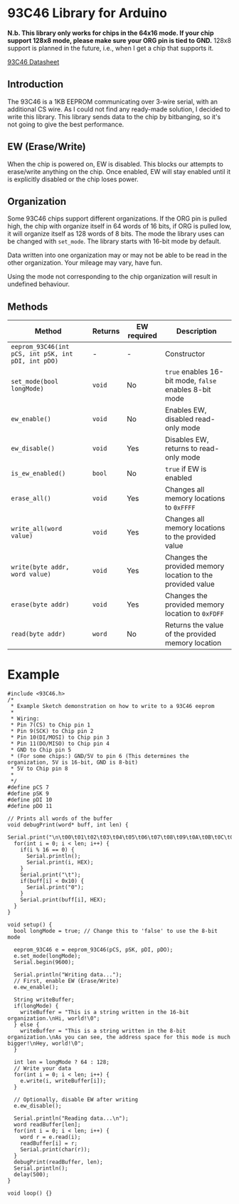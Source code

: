 # 93C46 Library for Arduino

 **N.b. This library only works for chips in the 64x16 mode. If your chip support 128x8 mode, please make sure your ORG pin is tied to GND.**
 128x8 support is planned in the future, i.e., when I get a chip that supports it.

[93C46 Datasheet](http://ww1.microchip.com/downloads/en/DeviceDoc/doc5140.pdf)

## Introduction

The 93C46 is a 1KB EEPROM communicating over 3-wire serial, with an additional CS wire. As I could not find any ready-made solution, I decided to write this library. This library sends data to the chip by bitbanging, so it's not going to give the best performance.

## EW (Erase/Write)

When the chip is powered on, EW is disabled. This blocks our attempts to erase/write anything on the chip. Once enabled, EW will stay enabled until it is explicitly disabled or the chip loses power.

## Organization

Some 93C46 chips support different organizations. If the ORG pin is pulled high, the chip with organize itself in 64 words of 16 bits, if ORG is pulled low, it will organize itself as 128 words of 8 bits. The mode the library uses can be changed with `set_mode`. The library starts with 16-bit mode by default.

Data written into one organization may or may not be able to be read in the other organization. Your mileage may vary, have fun.

Using the mode not corresponding to the chip organization will result in undefined behaviour.

## Methods

| Method | Returns | EW required | Description |
| ------ | ------ | ------ | ------ |
| `eeprom_93C46(int pCS, int pSK, int pDI, int pDO)` | - | - | Constructor |
| `set_mode(bool longMode)` | `void` | No | `true` enables 16-bit mode, `false` enables 8-bit mode |
| `ew_enable()` | `void` | No | Enables EW, disabled read-only mode |
| `ew_disable()` | `void` | Yes | Disables  EW, returns to read-only mode |
| `is_ew_enabled()` | `bool` | No | `true` if EW is enabled |
| `erase_all()` | `void` | Yes | Changes all memory locations to `0xFFFF` |
| `write_all(word value)` | `void` | Yes | Changes all memory locations to the provided value |
| `write(byte addr, word value)` | `void` | Yes | Changes the provided memory location to the provided value |
| `erase(byte addr)` | `void` | Yes | Changes the provided memory location to `0xFDFF`|
| `read(byte addr)` | `word` | No | Returns the value of the provided memory location|

# Example

```
#include <93C46.h>
/*
 * Example Sketch demonstration on how to write to a 93C46 eeprom
 * 
 * Wiring:
 * Pin 7(CS) to Chip pin 1
 * Pin 9(SCK) to Chip pin 2
 * Pin 10(DI/MOSI) to Chip pin 3
 * Pin 11(DO/MISO) to Chip pin 4
 * GND to Chip pin 5
 * (For some chips:) GND/5V to pin 6 (This determines the organization, 5V is 16-bit, GND is 8-bit)
 * 5V to Chip pin 8
 * 
 */
#define pCS 7
#define pSK 9
#define pDI 10
#define pDO 11

// Prints all words of the buffer
void debugPrint(word* buff, int len) {
  Serial.print("\n\t00\t01\t02\t03\t04\t05\t06\t07\t08\t09\t0A\t0B\t0C\t0D\t0E\t0F");
  for(int i = 0; i < len; i++) {
    if(i % 16 == 0) {
      Serial.println();
      Serial.print(i, HEX);
    }
    Serial.print("\t");
    if(buff[i] < 0x10) {
      Serial.print("0");
    }
    Serial.print(buff[i], HEX);
  }
}

void setup() {
  bool longMode = true; // Change this to 'false' to use the 8-bit mode
  
  eeprom_93C46 e = eeprom_93C46(pCS, pSK, pDI, pDO);
  e.set_mode(longMode);
  Serial.begin(9600);

  Serial.println("Writing data...");
  // First, enable EW (Erase/Write)
  e.ew_enable();

  String writeBuffer;
  if(longMode) {
    writeBuffer = "This is a string written in the 16-bit organization.\nHi, world!\0";
  } else {
    writeBuffer = "This is a string written in the 8-bit organization.\nAs you can see, the address space for this mode is much bigger!\nHey, world!\0";
  }

  int len = longMode ? 64 : 128;
  // Write your data
  for(int i = 0; i < len; i++) {
    e.write(i, writeBuffer[i]);
  }

  // Optionally, disable EW after writing
  e.ew_disable();

  Serial.println("Reading data...\n");
  word readBuffer[len];
  for(int i = 0; i < len; i++) {
    word r = e.read(i);
    readBuffer[i] = r;
    Serial.print(char(r));
  }
  debugPrint(readBuffer, len);
  Serial.println();
  delay(500);
}

void loop() {}
```
